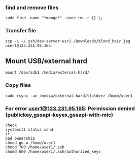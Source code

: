 ### find and remove files
``` linux
sudo find -name "*mongo*" -exec rm -r {} \;
```
### Transfer file
```
scp -i ~/.ssh/dev-server-usr1 /Downloads/blond_hair.jpg user1@123.231.95.165:
```

## Mount USB/external hard
```
mount /dev/sdb1 /media/external-hard/
```

### Copy files
```
sudo rsync -av /media/external-hard/<folder> /home/user1
```

### For error user1@123.231.95.165: Permission denied (publickey,gssapi-keyex,gssapi-with-mic)
```
check 
systemctl status sshd
if 
bad ownership
chmod go-w /home/user1
chmod 700 /home/user1/.ssh
chomd 600 /home/user1/.ssh/authorized_keys
```